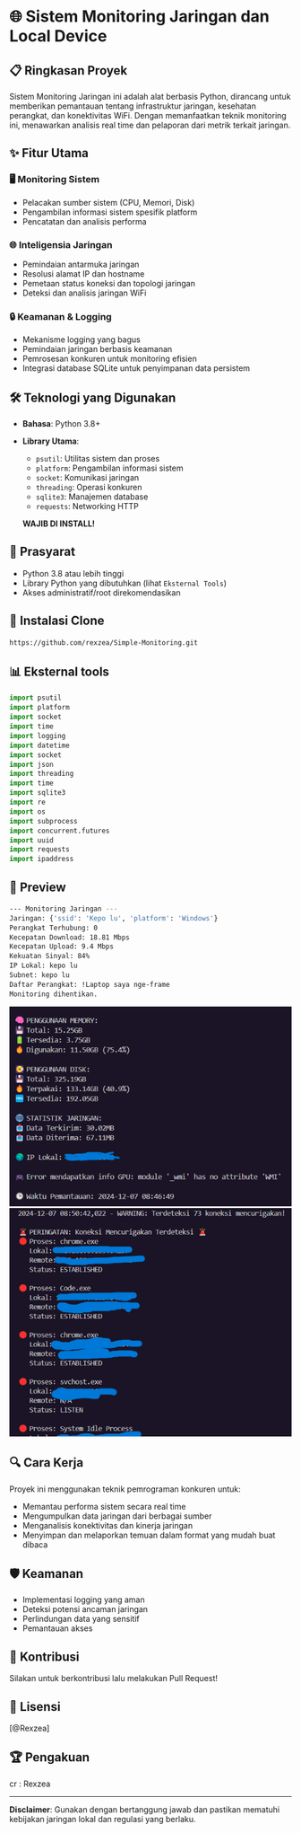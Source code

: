 # 🌐 Sistem Monitoring Jaringan dan Local Device

## 📋 Ringkasan Proyek

Sistem Monitoring Jaringan ini adalah alat berbasis Python, dirancang untuk memberikan pemantauan tentang infrastruktur jaringan, kesehatan perangkat, dan konektivitas WiFi. Dengan memanfaatkan teknik monitoring ini, menawarkan analisis real time dan pelaporan dari metrik terkait jaringan.

## ✨ Fitur Utama

### 🖥️ Monitoring Sistem
- Pelacakan sumber sistem (CPU, Memori, Disk)
- Pengambilan informasi sistem spesifik platform
- Pencatatan dan analisis performa

### 🌐 Inteligensia Jaringan
- Pemindaian antarmuka jaringan
- Resolusi alamat IP dan hostname
- Pemetaan status koneksi dan topologi jaringan
- Deteksi dan analisis jaringan WiFi

### 🔒 Keamanan & Logging
- Mekanisme logging yang bagus
- Pemindaian jaringan berbasis keamanan
- Pemrosesan konkuren untuk monitoring efisien
- Integrasi database SQLite untuk penyimpanan data persistem

## 🛠️ Teknologi yang Digunakan

- **Bahasa**: Python 3.8+
- **Library Utama**:
  - `psutil`: Utilitas sistem dan proses
  - `platform`: Pengambilan informasi sistem
  - `socket`: Komunikasi jaringan
  - `threading`: Operasi konkuren
  - `sqlite3`: Manajemen database
  - `requests`: Networking HTTP
 
   **WAJIB DI INSTALL!**

## 🚀 Prasyarat

- Python 3.8 atau lebih tinggi
- Library Python yang dibutuhkan (lihat `Eksternal Tools`)
- Akses administratif/root direkomendasikan

## 🔧 Instalasi Clone

```bash
https://github.com/rexzea/Simple-Monitoring.git
```


## 📊 Eksternal tools

```python
import psutil
import platform
import socket
import time
import logging
import datetime
import socket
import json
import threading
import time
import sqlite3
import re
import os
import subprocess
import concurrent.futures
import uuid
import requests
import ipaddress

```

## 🔧 Preview
```bash
--- Monitoring Jaringan ---
Jaringan: {'ssid': 'Kepo lu', 'platform': 'Windows'}
Perangkat Terhubung: 0
Kecepatan Download: 18.81 Mbps
Kecepatan Upload: 9.4 Mbps
Kekuatan Sinyal: 84%
IP Lokal: kepo lu
Subnet: kepo lu
Daftar Perangkat: !Laptop saya nge-frame
Monitoring dihentikan.
```
![m1](assets/m1.png)
![m2](assets/m2.png)


## 🔍 Cara Kerja

Proyek ini menggunakan teknik pemrograman konkuren untuk:
- Memantau performa sistem secara real time
- Mengumpulkan data jaringan dari berbagai sumber
- Menganalisis konektivitas dan kinerja jaringan
- Menyimpan dan melaporkan temuan dalam format yang mudah buat dibaca

## 🛡️ Keamanan

- Implementasi logging yang aman
- Deteksi potensi ancaman jaringan
- Perlindungan data yang sensitif
- Pemantauan akses

## 🤝 Kontribusi

Silakan untuk berkontribusi lalu melakukan Pull Request! 

## 📄 Lisensi

[@Rexzea]

## 🏆 Pengakuan
cr : Rexzea

---

**Disclaimer**: Gunakan dengan bertanggung jawab dan pastikan mematuhi kebijakan jaringan lokal dan regulasi yang berlaku.
